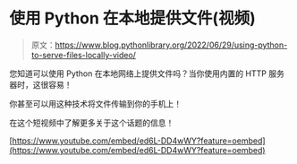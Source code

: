 # 使用 Python 在本地提供文件(视频)

> 原文：<https://www.blog.pythonlibrary.org/2022/06/29/using-python-to-serve-files-locally-video/>

您知道可以使用 Python 在本地网络上提供文件吗？当你使用内置的 HTTP 服务器时，这很容易！

你甚至可以用这种技术将文件传输到你的手机上！

在这个短视频中了解更多关于这个话题的信息！

[https://www.youtube.com/embed/ed6L-DD4wWY?feature=oembed](https://www.youtube.com/embed/ed6L-DD4wWY?feature=oembed)